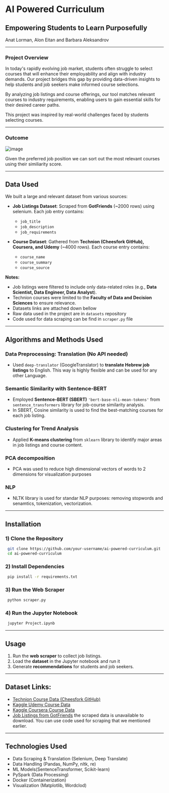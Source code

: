 # AI Powered Curriculum

## Empowering Students to Learn Purposefully

Anat Lorman, Alon Eitan and Barbara Aleksandrov

---

### Project Overview
In today's rapidly evolving job market, students often struggle to select courses that will enhance their employability and align with industry demands. Our project bridges this gap by providing data-driven insights to help students and job seekers make informed course selections.

By analyzing job listings and course offerings, our tool matches relevant courses to industry requirements, enabling users to gain essential skills for their desired career paths.

This project was inspired by real-world challenges faced by students selecting courses.

---
### Outcome
![image](https://github.com/user-attachments/assets/c3d568f1-adc9-4ac1-bcfb-123069e4f7ef)

Given the preferred job position we can sort out the most relevant courses using their similiarity score. 

---

## **Data Used**
We built a large and relevant dataset from various sources:
- **Job Listings Dataset**: Scraped from **GotFriends** (~2000 rows) using selenium. Each job entry contains:
  - `job_title`
  - `job_description`
  - `job_requirements`
        
- **Course Dataset**: Gathered from **Technion (Cheesfork GitHub), Coursera, and Udemy** (~4000 rows). Each course entry contains:
  - `course_name`
  - `course_summary`
  - `course_source`

**Notes:**
- Job listings were filtered to include only data-related roles (e.g., **Data Scientist, Data Engineer, Data Analyst**).
- Technion courses were limited to the **Faculty of Data and Decision Sciences** to ensure relevance.
- Datasets links are attached down bellow
- Raw data used in the project are in `datasets` repository 
- Code used for data scraping can be find in `scraper.py` file

---

## **Algorithms and Methods Used**
### Data Preprocessing: Translation (No API needed)
- Used `deep-translator` (GoogleTranslator) to **translate Hebrew job listings** to English. This way is highly flexible and can be used for any other Language.

### Semantic Similarity with Sentence-BERT
- Employed **Sentence-BERT (SBERT)** `'bert-base-nli-mean-tokens'` from `sentence_transformers` library for job-course similarity analysis.
- In SBERT, Cosine similarity is used to find the best-matching courses for each job listing.

### Clustering for Trend Analysis
- Applied **K-means clustering** from `sklearn` library to identify major areas in job listings and course content.

### PCA decomposition
- PCA was used to reduce high dimensional vectors of words to 2 dimensions for visualization purposes

### NLP
- NLTK library is used for standar NLP purposes: removing stopwords and senamtics, tokenization, vectorization.

---

## **Installation**
### 1) Clone the Repository
```sh
 git clone https://github.com/your-username/ai-powered-curriculum.git
 cd ai-powered-curriculum
```
### 2) Install Dependencies
```sh
 pip install -r requirements.txt
```
### 3) Run the Web Scraper
```sh
 python scraper.py
```
### 4) Run the Jupyter Notebook
```sh
 jupyter Project.ipynb
```
---

## **Usage**
1. Run the **web scraper** to collect job listings. 
2. Load the **dataset** in the Jupyter notebook and run it
3. Generate **recommendations** for students and job seekers.

---
## **Dataset Links**:
- [Technion Course Data (Cheesfork GitHub)](https://github.com/michael-maltsev/technion-sap-info-fetcher)
- [Kaggle Udemy Course Data](https://www.kaggle.com/datasets/suddharshan/best-data-science-courses-udemy)
- [Kaggle Coursera Course Data](https://www.kaggle.com/datasets/tianyimasf/coursera-course-dataset)
- [Job Listings from GotFriends](https://www.gotfriends.co.il/) the scraped data is unavailable to download. You can use code used for scraping that we mentioned earlier. 

---

## Technologies Used
- Data Scraping & Translation (Selenium, Deep Translate)
- Data Handling (Pandas, NumPy, nltk, re)
- ML Models(SentenceTransformer, Scikit-learn)
- PySpark (Data Processing)
- Docker (Containerization)
- Visualization (Matplotlib, Wordclod)
